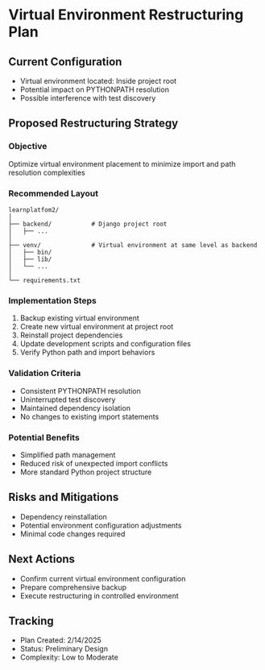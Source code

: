 # Virtual Environment Restructuring Plan

## Current Configuration
- Virtual environment located: Inside project root
- Potential impact on PYTHONPATH resolution
- Possible interference with test discovery

## Proposed Restructuring Strategy

### Objective
Optimize virtual environment placement to minimize import and path resolution complexities

### Recommended Layout
```
learnplatfom2/
│
├── backend/           # Django project root
│   ├── ...
│
├── venv/              # Virtual environment at same level as backend
│   ├── bin/
│   ├── lib/
│   └── ...
│
└── requirements.txt
```

### Implementation Steps
1. Backup existing virtual environment
2. Create new virtual environment at project root
3. Reinstall project dependencies
4. Update development scripts and configuration files
5. Verify Python path and import behaviors

### Validation Criteria
- Consistent PYTHONPATH resolution
- Uninterrupted test discovery
- Maintained dependency isolation
- No changes to existing import statements

### Potential Benefits
- Simplified path management
- Reduced risk of unexpected import conflicts
- More standard Python project structure

## Risks and Mitigations
- Dependency reinstallation
- Potential environment configuration adjustments
- Minimal code changes required

## Next Actions
- Confirm current virtual environment configuration
- Prepare comprehensive backup
- Execute restructuring in controlled environment

## Tracking
- Plan Created: 2/14/2025
- Status: Preliminary Design
- Complexity: Low to Moderate